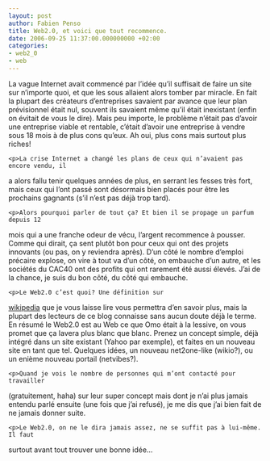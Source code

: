 ```yaml
---
layout: post
author: Fabien Penso
title: Web2.0, et voici que tout recommence.
date: 2006-09-25 11:37:00.000000000 +02:00
categories:
- web2_0
- web
---
```

<p>La vague Internet avait commencé par l’idée qu’il suffisait de faire un site
sur n’importe quoi, et que les sous allaient alors tomber par miracle. En fait la
plupart des créateurs d’entreprises savaient par avance que leur plan
prévisionnel était nul, souvent ils savaient même qu’il était inexistant (enfin
on évitait de vous le dire). Mais peu importe, le problème n’était pas d’avoir
une entreprise viable et rentable, c’était d’avoir une entreprise à vendre sous
18 mois à de plus cons qu’eux. Ah oui, plus cons mais surtout plus riches!</p>


	<p>La crise Internet a changé les plans de ceux qui n’avaient pas encore vendu, il
a alors fallu tenir quelques années de plus, en serrant les fesses très
fort, mais ceux qui l’ont passé sont désormais bien placés pour être les
prochains gagnants (s’il n’est pas déjà trop tard).</p>


	<p>Alors pourquoi parler de tout ça? Et bien il se propage un parfum depuis 12
mois qui a une franche odeur de vécu, l’argent recommence à pousser. Comme qui
dirait, ça sent plutôt bon pour ceux qui ont des projets innovants (ou pas, on
y reviendra après). D’un côté le nombre d’emploi précaire explose, on vire à
tout va d’un côté, on embauche d’un autre, et les sociétés du <span class="caps">CAC40</span> ont des
profits qui ont rarement été aussi élevés. J’ai de la chance, je suis du bon
côté, du côté qui embauche.</p>


	<p>Le Web2.0 c’est quoi? Une définition sur
<a href="http://fr.wikipedia.org/wiki/Web_2.0">wikipedia</a> que je vous laisse lire vous
permettra d’en savoir plus, mais la plupart des lecteurs de ce blog connaisse
sans aucun doute déjà le terme. En résumé le Web2.0 est au Web ce que Omo
était à la lessive, on vous promet que ça lavera plus blanc que blanc. Prenez
un concept simple, déjà intégré dans un site existant (Yahoo par exemple),
et faites en un nouveau site en tant que tel. Quelques idées, un nouveau
net2one-like (wikio?), ou un enième nouveau portail (netvibes?).</p>


	<p>Quand je vois le nombre de personnes qui m’ont contacté pour travailler
(gratuitement, haha) sur leur super concept mais dont je n’ai plus jamais
entendu parlé ensuite (une fois que j’ai refusé), je me dis que j’ai bien fait
de ne jamais donner suite.</p>


	<p>Le Web2.0, on ne le dira jamais assez, ne se suffit pas à lui-même. Il faut
surtout avant tout trouver une bonne idée…</p>
